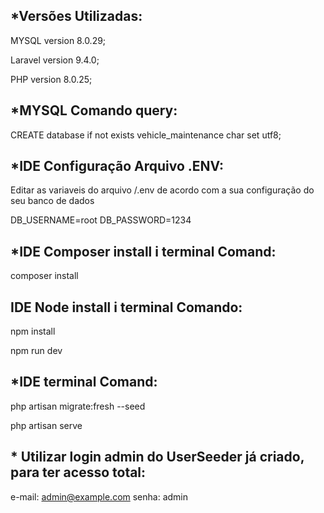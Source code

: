 
## *Versões Utilizadas:  

MYSQL version 8.0.29;

Laravel version 9.4.0;

PHP version 8.0.25;

## *MYSQL Comando query:

CREATE database if not exists vehicle_maintenance char set utf8;


## *IDE Configuração Arquivo .ENV:

Editar as variaveis do arquivo /.env de acordo com a sua configuração do seu banco de dados

DB_USERNAME=root
DB_PASSWORD=1234


## *IDE Composer install i terminal Comand:  

composer install


## IDE Node install i terminal Comando:  


npm install

npm run dev


## *IDE terminal Comand:  

php artisan migrate:fresh --seed

php artisan serve


## * Utilizar login admin do UserSeeder já criado, para ter acesso total: 
e-mail: admin@example.com
senha: admin
